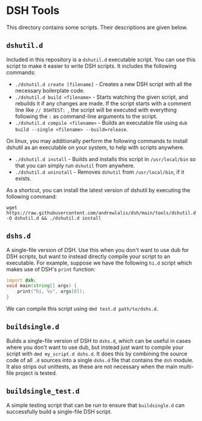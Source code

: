 # DSH Tools
This directory contains some scripts. Their descriptions are given below.

## `dshutil.d`
Included in this repository is a `dshutil.d` executable script. You can use this script to make it easier to write DSH scripts. It includes the following commands:
- `./dshutil.d create [filename]` - Creates a new DSH script with all the necessary boilerplate code.
- `./dshutil.d build <filename>` - Starts watching the given script, and rebuilds it if any changes are made. If the script starts with a comment line like `// DSHTEST: `, the script will be executed with everything following the `:` as command-line arguments to the script.
- `./dshutil.d compile <filename>` - Builds an executable file using `dub build --single <filename> --build=release`.

On linux, you may additionally perform the following commands to install dshutil as an executable on your system, to help with scripts anywhere.

- `./dshutil.d install` - Builds and installs this script in `/usr/local/bin` so that you can simply run `dshutil` from anywhere.
- `./dshutil.d uninstall` - Removes `dshutil` from `/usr/local/bin`, if it exists.

As a shortcut, you can install the latest version of dshutil by executing the following command:
```
wget https://raw.githubusercontent.com/andrewlalis/dsh/main/tools/dshutil.d -O dshutil.d && ./dshutil.d install
```

## `dshs.d`
A single-file version of DSH. Use this when you don't want to use dub for DSH scripts, but want to instead directly compile your script to an executable. For example, suppose we have the following `hi.d` script which makes use of DSH's `print` function:
```d
import dsh;
void main(string[] args) {
    print("hi, %s", args[0]);
}
```
We can compile this script using `dmd test.d path/to/dshs.d`.

## `buildsingle.d`
Builds a single-file version of DSH to `dshs.d`, which can be useful in cases where you don't want to use dub, but instead just want to compile your script with `dmd my_script.d dshs.d`. It does this by combining the source code of all `.d` sources into a single `dshs.d` file that contains the `dsh` module. It also strips out unittests, as these are not necessary when the main multi-file project is tested.

## `buildsingle_test.d`
A simple testing script that can be run to ensure that `buildsingle.d` can successfully build a single-file DSH script.
